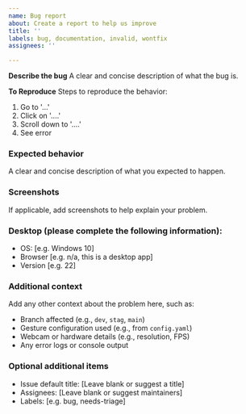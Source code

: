 ```yaml
---
name: Bug report
about: Create a report to help us improve
title: ''
labels: bug, documentation, invalid, wontfix
assignees: ''

---
```


**Describe the bug**
A clear and concise description of what the bug is.

**To Reproduce**
Steps to reproduce the behavior:
1. Go to '...'
2. Click on '....'
3. Scroll down to '....'
4. See error

### Expected behavior
A clear and concise description of what you expected to happen.

### Screenshots
If applicable, add screenshots to help explain your problem.

### Desktop (please complete the following information):
- OS: [e.g. Windows 10]
- Browser [e.g. n/a, this is a desktop app]
- Version [e.g. 22]

### Additional context
Add any other context about the problem here, such as:
- Branch affected (e.g., `dev`, `stag`, `main`)
- Gesture configuration used (e.g., from `config.yaml`)
- Webcam or hardware details (e.g., resolution, FPS)
- Any error logs or console output

### Optional additional items
- Issue default title: [Leave blank or suggest a title]
- Assignees: [Leave blank or suggest maintainers]
- Labels: [e.g. bug, needs-triage]
